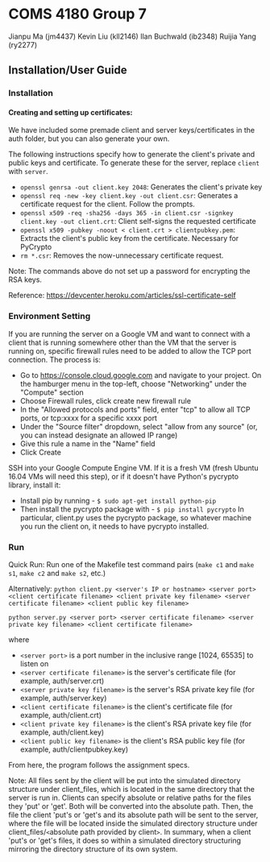 # COMS 4180 Group 7
Jianpu Ma (jm4437)
Kevin Liu (kll2146)
Ilan Buchwald (ib2348)
Ruijia Yang (ry2277)

## Installation/User Guide

### Installation

#### Creating and setting up certificates:
We have included some premade client and server keys/certificates in the auth folder, but you can also generate your own.

The following instructions specify how to generate the client's private and public keys and certificate. To generate these for the server, replace ``client`` with ``server``.
- ``openssl genrsa -out client.key 2048``: Generates the client's private key
- ``openssl req -new -key client.key -out client.csr``: Generates a certificate request for the client. Follow the prompts.
- ``openssl x509 -req -sha256 -days 365 -in client.csr -signkey client.key -out client.crt``: Client self-signs the requested certificate
- ``openssl x509 -pubkey -noout < client.crt > clientpubkey.pem``: Extracts the client's public key from the certificate. Necessary for PyCrypto
- ``rm *.csr``: Removes the now-unnecessary certificate request.

Note: The commands above do not set up a password for encrypting the RSA keys.

Reference: https://devcenter.heroku.com/articles/ssl-certificate-self

### Environment Setting
If you are running the server on a Google VM and want to connect with a client that is running somewhere other than the VM that the server is running on, specific firewall rules need to be added to allow the TCP port connection. The process is:
- Go to https://console.cloud.google.com and navigate to your project. On the hamburger menu in the top-left, choose "Networking" under the "Compute" section
- Choose Firewall rules, click create new firewall rule 
- In the "Allowed protocols and ports" field, enter "tcp" to allow all TCP ports, or tcp:xxxx for a specific xxxx port
- Under the "Source filter" dropdown, select "allow from any source" (or, you can instead designate an allowed IP range)
- Give this rule a name in the "Name" field
- Click Create

SSH into your Google Compute Engine VM. If it is a fresh VM (fresh Ubuntu 16.04 VMs will need this step), or if it doesn't have Python's pycrypto library, install it:</br>
- Install pip by running - ``$ sudo apt-get install python-pip``</br>
- Then install the pycrypto package with - ``$ pip install pycrypto``
In particular, client.py uses the pycrypto package, so whatever machine you run the client on, it needs to have pycrypto installed.

### Run
Quick Run: Run one of the Makefile test command pairs (``make c1`` and ``make s1``, ``make c2`` and ``make s2``, etc.)

Alternatively:
``python client.py <server's IP or hostname> <server port> <client certificate filename> <client private key filename> <server certificate filename> <client public key filename>``

``python server.py <server port> <server certificate filename> <server private key filename> <client certificate filename>``

where 
- ``<server port>`` is a port number in the inclusive range [1024, 65535] to listen on
- ``<server certificate filename>`` is the server's certificate file (for example, auth/server.crt)
- ``<server private key filename>`` is the server's RSA private key file (for example, auth/server.key)
- ``<client certificate filename>`` is the client's certificate file (for example, auth/client.crt)
- ``<client private key filename>`` is the client's RSA private key file (for example, auth/client.key)
- ``<client public key filename>`` is the client's RSA public key file (for example, auth/clientpubkey.key)

From here, the program follows the assignment specs.

Note: All files sent by the client will be put into the simulated directory structure under client_files, which is located in the same directory that the server is run in. Clients can specify absolute or relative paths for the files they 'put' or 'get'. Both will be converted into the absolute path. Then, the file the client 'put's or 'get's and its absolute path will be sent to the server, where the file will be located inside the simulated directory structure under client_files/`<`absolute path provided by client`>`. In summary, when a client 'put's or 'get's files, it does so within a simulated directory structuring mirroring the directory structure of its own system.
